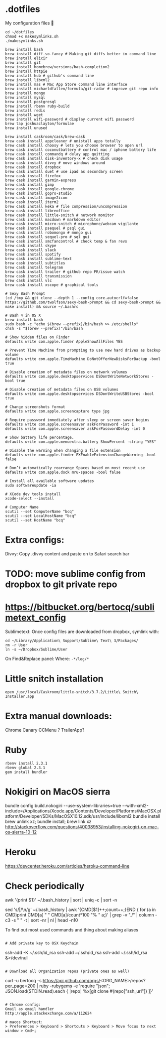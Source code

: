# .dotfiles

My configuration files 📝

```
cd ~/dotfiles
chmod +x makesymlinks.sh
./makesymlinks.sh
```

```
brew install bash
brew install diff-so-fancy # Making git diffs better in command line
brew install elixir
brew install git
brew install homebrew/versions/bash-completion2
brew install httpie
brew install hub # github's command line
brew install libxml2
brew install mas # Mac App Store command line interface
brew install michaeldfallen/formula/git-radar # improve git repo info
brew install mongo
brew install mysql
brew install postgresql
brew install rbenv ruby-build
brew install redis
brew install wget
brew install wifi-password # display current wifi password
brew tap joshuaclayton/formulae
brew install unused

brew install caskroom/cask/brew-cask
brew cask install appcleaner # unistall apps totally
brew cask install choosy # lets you choose browser to open url
brew cask install coconutbattery # control mac / iphone battery life
brew cask install commandq # delay app quitting
brew cask install disk-inventory-x # check disk usage
brew cask install divvy # move windows around
brew cask install dropbox
brew cask install duet # use ipad as secondary screen
brew cask install firefox
brew cask install garmin-express
brew cask install gimp
brew cask install google-chrome
brew cask install gopro-studio
brew cask install image2icon
brew cask install iterm2
brew cask install keka # file compression/uncompression
brew cask install libreoffice
brew cask install little-snitch # network monitor
brew cask install macdown # markdown editor
brew cask install micro-snitch # microphone/webcam vigilante
brew cask install psequel # psql gui
brew cask install robomongo # mongo gui
brew cask install sequel-pro # sql gui
brew cask install smcfancontrol # check temp & fan revs
brew cask install skype
brew cask install slack
brew cask install spotify
brew cask install sublime-text
brew cask install subtitles
brew cask install telegram
brew cask install trailer # github repo PR/issue watch
brew cask install transmission
brew cask install vlc
brew cask install xscope # graphical tools
```

``` 
# Sexy Bash Prompt
(cd /tmp && git clone --depth 1 --config core.autocrlf=false https://github.com/twolfson/sexy-bash-prompt && cd sexy-bash-prompt && make install) && source ~/.bashrc

# Bash 4 in OS X
brew install bash
sudo bash -c "echo $(brew --prefix)/bin/bash >> /etc/shells"
chsh -s "$(brew --prefix)"/bin/bash

# Show hidden files on Finder
defaults write com.apple.finder AppleShowAllFiles YES

# Prevent Time Machine from prompting to use new hard drives as backup volume
defaults write com.apple.TimeMachine DoNotOfferNewDisksForBackup -bool true

# Disable creation of metadata files on network volumes
defaults write com.apple.desktopservices DSDontWriteNetworkStores -bool true

# Disable creation of metadata files on USB volumes
defaults write com.apple.desktopservices DSDontWriteUSBStores -bool true

# Change screenshots format
defaults write com.apple.screencapture type jpg

# Require password immediately after sleep or screen saver begins
defaults write com.apple.screensaver askForPassword -int 1
defaults write com.apple.screensaver askForPasswordDelay -int 0

# Show battery life percentage.
defaults write com.apple.menuextra.battery ShowPercent -string "YES"

# Disable the warning when changing a file extension
defaults write com.apple.finder FXEnableExtensionChangeWarning -bool false

# Don’t automatically rearrange Spaces based on most recent use
defaults write com.apple.dock mru-spaces -bool false

# Install all available software updates
sudo softwareupdate -ia

# XCode dev tools install
xcode-select --install

# Computer Name
scutil --set ComputerName "bcq"
scutil --set LocalHostName "bcq"
scutil --set HostName "bcq"
```

# Extra configs:

Divvy: Copy .divvy content and paste on to Safari search bar

# TODO: move sublime config from dropbox to git private repo
# https://bitbucket.org/bertocq/sublimetext_config
Sublimetext: Once config files are downloaded from dropbox, symlink with:
```
cd ~/Library/Application\ Support/Sublime\ Text\ 3/Packages/
rm -r User
ln -s ~/Dropbox/Sublime/User
```
On Find&Replace panel:
Where: `-*/log/*`

# Little snitch installation
```
open /usr/local/Caskroom/little-snitch/3.7.2/Little\ Snitch\ Installer.app
```

# Extra manual downloads:
Chrome Canary
CCMenu ?
TrailerApp?

# Ruby
```
rbenv install 2.3.1
rbenv global 2.3.1
gem install bundler
```

# Nokigiri on MacOS sierra
bundle config build.nokogiri --use-system-libraries=true --with-xml2-include=/Applications/Xcode.app/Contents/Developer/Platforms/MacOSX.platform/Developer/SDKs/MacOSX10.12.sdk/usr/include/libxml2
bundle install
brew unlink xz; bundle install; brew link xz
http://stackoverflow.com/questions/40038953/installing-nokogiri-on-mac-os-sierra-10-12

# Heroku 
https://devcenter.heroku.com/articles/heroku-command-line

# Check periodically 
awk '{print $1}' ~/.bash_history | sort | uniq -c | sort -n

sed 's/|/\n/g' ~/.bash_history | awk '{CMD[$1]++;count++;}END { for (a in CMD)print CMD[a] " " CMD[a]/count*100 "% " a;}' | grep -v "./" | column -c3 -s " " -t | sort -nr | nl |  head -n10

To find out most used commands and thing about making aliases
```

# Add private key to OSX Keychain
```
ssh-add -K ~/.ssh/id_rsa
ssh-add ~/.ssh/id_rsa
ssh-add ~/.ssh/id_rsa &>/dev/null
```

# Download all Organization repos (private ones as well)
```
curl -u bertocq -s https://api.github.com/orgs/<ORG_NAME>/repos?per_page=200 | ruby -rubygems -e 'require "json"; JSON.load(STDIN.read).each { |repo| %x[git clone #{repo["ssh_url"]} ]}'
```

# Chrome config: 
Gmail as email handler
http://apple.stackexchange.com/a/112624

# macos Shortuct:
> Preferences > Keyboard > Shortcuts > Keyboard > Move focus to next window > Cmd+¡